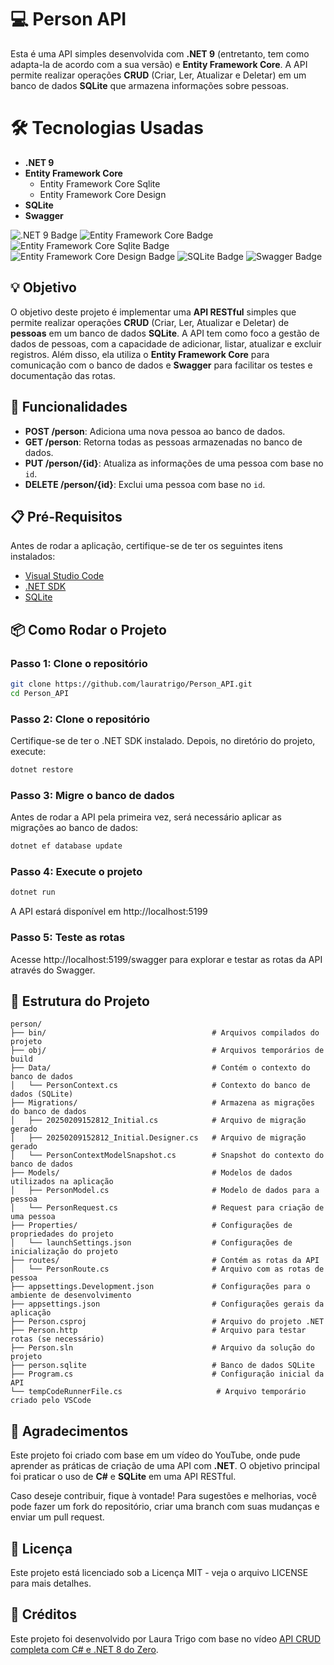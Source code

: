 # 💻 Person API 

Esta é uma API simples desenvolvida com **.NET 9** (entretanto, tem como adapta-la de acordo com a sua versão) e **Entity Framework Core**. A API permite realizar operações **CRUD** (Criar, Ler, Atualizar e Deletar) em um banco de dados **SQLite** que armazena informações sobre pessoas.

# 🛠 Tecnologias Usadas

- **.NET 9**
- **Entity Framework Core**
  - Entity Framework Core Sqlite
  - Entity Framework Core Design
- **SQLite**
- **Swagger**

![.NET 9 Badge](https://img.shields.io/badge/.NET-9.0-blue?logo=.net&logoColor=white)
![Entity Framework Core Badge](https://img.shields.io/badge/Entity_Framework_Core-9.0-blue?logo=entity-framework&logoColor=white)
![Entity Framework Core Sqlite Badge](https://img.shields.io/badge/Entity_Framework_Core_Sqlite-9.0-blue?logo=sqlite&logoColor=white)
![Entity Framework Core Design Badge](https://img.shields.io/badge/Entity_Framework_Core_Design-9.0-blue?logo=visualstudio&logoColor=white)
![SQLite Badge](https://img.shields.io/badge/SQLite-3.49-green?logo=sqlite&logoColor=white)
![Swagger Badge](https://img.shields.io/badge/Swagger-API-orange?logo=swagger&logoColor=white)

## 💡 Objetivo 

O objetivo deste projeto é implementar uma **API RESTful** simples que permite realizar operações **CRUD** (Criar, Ler, Atualizar e Deletar) de **pessoas** em um banco de dados **SQLite**. A API tem como foco a gestão de dados de pessoas, com a capacidade de adicionar, listar, atualizar e excluir registros. Além disso, ela utiliza o **Entity Framework Core** para comunicação com o banco de dados e **Swagger** para facilitar os testes e documentação das rotas.

## 🚀 Funcionalidades 

- **POST /person**: Adiciona uma nova pessoa ao banco de dados.
- **GET /person**: Retorna todas as pessoas armazenadas no banco de dados.
- **PUT /person/{id}**: Atualiza as informações de uma pessoa com base no `id`.
- **DELETE /person/{id}**: Exclui uma pessoa com base no `id`.

## 📋 Pré-Requisitos 

Antes de rodar a aplicação, certifique-se de ter os seguintes itens instalados:

- [Visual Studio Code](https://code.visualstudio.com/)
- [.NET SDK](https://dotnet.microsoft.com/download)
- [SQLite](https://www.sqlite.org/download.html)

## 📦 Como Rodar o Projeto

### Passo 1: Clone o repositório

```bash
git clone https://github.com/lauratrigo/Person_API.git
cd Person_API
```

### Passo 2: Clone o repositório

Certifique-se de ter o .NET SDK instalado. Depois, no diretório do projeto, execute:

```bash
dotnet restore
```

### Passo 3: Migre o banco de dados

Antes de rodar a API pela primeira vez, será necessário aplicar as migrações ao banco de dados:

```bash
dotnet ef database update
```

### Passo 4: Execute o projeto

```bash
dotnet run
```
A API estará disponível em http://localhost:5199

### Passo 5: Teste as rotas

Acesse http://localhost:5199/swagger para explorar e testar as rotas da API através do Swagger.

## 📂 Estrutura do Projeto

```
person/
├── bin/                                     # Arquivos compilados do projeto
├── obj/                                     # Arquivos temporários de build
├── Data/                                    # Contém o contexto do banco de dados
│   └── PersonContext.cs                     # Contexto do banco de dados (SQLite)
├── Migrations/                              # Armazena as migrações do banco de dados
│   ├── 20250209152812_Initial.cs            # Arquivo de migração gerado
│   ├── 20250209152812_Initial.Designer.cs   # Arquivo de migração gerado
│   └── PersonContextModelSnapshot.cs        # Snapshot do contexto do banco de dados
├── Models/                                  # Modelos de dados utilizados na aplicação
│   ├── PersonModel.cs                       # Modelo de dados para a pessoa
│   └── PersonRequest.cs                     # Request para criação de uma pessoa
├── Properties/                              # Configurações de propriedades do projeto
│   └── launchSettings.json                  # Configurações de inicialização do projeto
├── routes/                                  # Contém as rotas da API
│   └── PersonRoute.cs                       # Arquivo com as rotas de pessoa
├── appsettings.Development.json             # Configurações para o ambiente de desenvolvimento
├── appsettings.json                         # Configurações gerais da aplicação
├── Person.csproj                            # Arquivo do projeto .NET
├── Person.http                              # Arquivo para testar rotas (se necessário)
├── Person.sln                               # Arquivo da solução do projeto
├── person.sqlite                            # Banco de dados SQLite
├── Program.cs                               # Configuração inicial da API
└── tempCodeRunnerFile.cs                     # Arquivo temporário criado pelo VSCode
```


## 🤝 Agradecimentos

Este projeto foi criado com base em um vídeo do YouTube, onde pude aprender as práticas de criação de uma API com **.NET**. O objetivo principal foi praticar o uso de **C#** e **SQLite** em uma API RESTful.

Caso deseje contribuir, fique à vontade! Para sugestões e melhorias, você pode fazer um fork do repositório, criar uma branch com suas mudanças e enviar um pull request.

## 📜 Licença

Este projeto está licenciado sob a Licença MIT - veja o arquivo LICENSE para mais detalhes.

## 🎥 Créditos

Este projeto foi desenvolvido por Laura Trigo com base no vídeo [API CRUD completa com C# e .NET 8 do Zero](https://www.youtube.com/watch?v=UXMKOgmQ7zI&list=PLdP0_O7ZLFU1ze1Lkg1aE8AilZ-_B2JOG&index=2).

